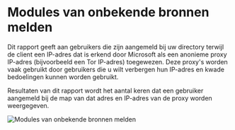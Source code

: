 <properties
    pageTitle="Modules van onbekende bronnen melden"
    description="Een rapport dat gebruikers die zijn aangemeld bij de map van een anonieme proxy IP-adres aangeeft."
    services="active-directory"
    documentationCenter=""
    authors="SSalahAhmed"
    manager="femila"
    editor=""/>

<tags
    ms.service="active-directory"
    ms.workload="identity"
    ms.tgt_pltfrm="na"
    ms.devlang="na"
    ms.topic="article"
    ms.date="03/04/2016"
    ms.author="saah;kenhoff"/>

# <a name="sign-ins-from-unknown-sources"></a>Modules van onbekende bronnen melden
Dit rapport geeft aan gebruikers die zijn aangemeld bij uw directory terwijl de client een IP-adres dat is erkend door Microsoft als een anonieme proxy IP-adres (bijvoorbeeld een Tor IP-adres) toegewezen. Deze proxy's worden vaak gebruikt door gebruikers die u wilt verbergen hun IP-adres en kwade bedoelingen kunnen worden gebruikt.

Resultaten van dit rapport wordt het aantal keren dat een gebruiker aangemeld bij de map van dat adres en IP-adres van de proxy worden weergegeven.


![Modules van onbekende bronnen melden](./media/active-directory-reporting-sign-ins-from-unknown-sources/signInsFromUnknownSources.PNG)

